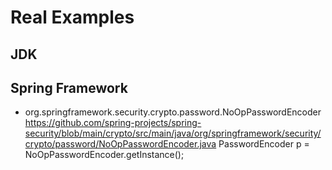 
# Real Examples
## JDK

## Spring Framework
* org.springframework.security.crypto.password.NoOpPasswordEncoder
https://github.com/spring-projects/spring-security/blob/main/crypto/src/main/java/org/springframework/security/crypto/password/NoOpPasswordEncoder.java
PasswordEncoder p = NoOpPasswordEncoder.getInstance();